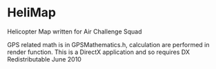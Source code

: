 HeliMap
=======

Helicopter Map written for Air Challenge Squad

GPS related math is in GPSMathematics.h, calculation are performed in render function. This is a DirectX application
and so requires DX Redistributable June 2010
